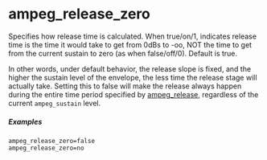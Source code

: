 ---
---
# ampeg_release_zero

Specifies how release time is calculated. When true/on/1, indicates release time
is the time it would take to get from 0dBs to -oo, NOT the time to get from
the current sustain to zero (as when false/off/0). Default is true.

In other words, under default behavior, the release slope is fixed,
and the higher the sustain level of the envelope, the less time the release
stage will actually take. Setting this to false will make the release always
happen during the entire time period specified by [ampeg_release]((eg_type)_release),
regardless of the current `ampeg_sustain` level.

##### Examples

```
ampeg_release_zero=false
ampeg_release_zero=no
```
